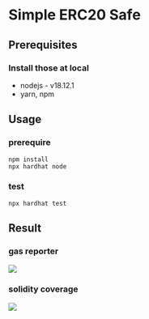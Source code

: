 # Simple ERC20 Safe
## Prerequisites
### Install those at local
* nodejs - v18.12.1
* yarn, npm

## Usage
### prerequire
```shell=
npm install
npx hardhat node
```
### test
```shell=
npx hardhat test  
```


## Result
### gas reporter
![](https://i.imgur.com/19zcaFq.png)

### solidity coverage
![](https://i.imgur.com/SCMF9KD.png)
